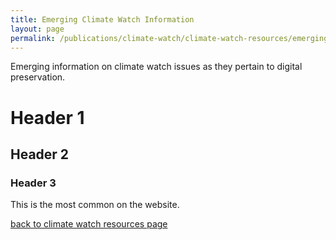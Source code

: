 ```yaml
---
title: Emerging Climate Watch Information
layout: page
permalink: /publications/climate-watch/climate-watch-resources/emerging-info
---
```

Emerging information on climate watch issues as they pertain to digital preservation.

# Header 1

## Header 2

### Header 3
This is the most common on the website.




[back to climate watch resources page](/publications/climate-watch/climate-watch-resources/)